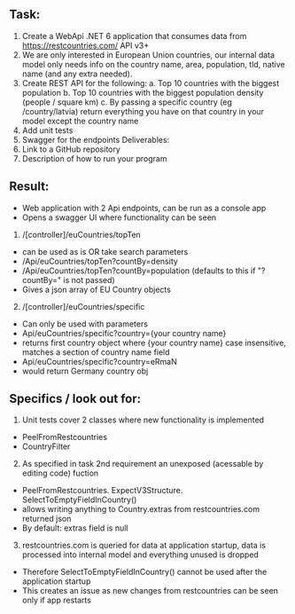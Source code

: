 ## Task:
1. Create a WebApi .NET 6 application that consumes data from
https://restcountries.com/ API v3+
2. We are only interested in European Union countries, our internal data model only
needs info on the country name, area, population, tld, native name (and any
extra needed).
3. Create REST API for the following:
a. Top 10 countries with the biggest population
b. Top 10 countries with the biggest population density (people / square km)
c. By passing a specific country (eg /country/latvia) return everything you
have on that country in your model except the country name
4. Add unit tests
5. Swagger for the endpoints
Deliverables:
1. Link to a GitHub repository
2. Description of how to run your program

## Result:
- Web application with 2 Api endpoints, can be run as a console app
- Opens a swagger UI where functionality can be seen

1. /[controller]/euCountries/topTen
- can be used as is OR take search parameters
- /Api/euCountries/topTen?countBy=density
- /Api/euCountries/topTen?countBy=population (defaults to this if "?countBy=" is not passed)
- Gives a json array of EU Country objects
 
2. /[controller]/euCountries/specific
- Can only be used with parameters
- Api/euCountries/specific?country={your country name}
- returns first country object where {your country name} case insensitive,  matches a section of country name field
- Api/euCountries/specific?country=eRmaN
- would return Germany country obj

## Specifics / look out for:
1. Unit tests cover 2 classes where new functionality is implemented   
- PeelFromRestcountries
- CountryFilter
2. As specified in task 2nd requirement an unexposed (acessable by editing code) fuction 
- PeelFromRestcountries. ExpectV3Structure. SelectToEmptyFieldInCountry() 
- allows writing anything to Country.extras from restcountries.com returned json 
- By default: extras field is null
3. restcountries.com is queried for data at application startup, data is processed into internal model and everything unused is dropped
- Therefore SelectToEmptyFieldInCountry() cannot be used after the application startup
- This creates an issue as new changes from restcountries can be seen only if app restarts
